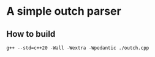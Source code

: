 # A simple outch parser

## How to build
```
g++ --std=c++20 -Wall -Wextra -Wpedantic ./outch.cpp
```